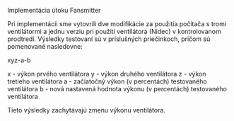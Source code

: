 Implementácia útoku Fansmitter

Pri implementácii sme vytovrili dve modifikácie za použitia počítača s tromi ventilátormi a jednu verziu pri použití ventilátora (Nidec) v kontrolovanom prodtredí. Výsledky testovaní sú v príslušných priečinkoch, pričom sú pomenované nasledovne:

xyz-a-b

x - výkon prvého ventilátora
y - výkon druhého ventilátora
z - výkon tretieho ventilátora
a - začiatočný výkon (v percentách) testovaného ventilátora
b - nová nastavená hodnota výkonu (v percentách) testovaného ventilátora

Tieto výsledky zachytávajú zmenu výkonu ventilátora.
